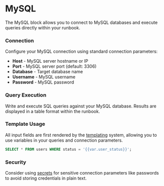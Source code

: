 # MySQL

The MySQL block allows you to connect to MySQL databases and execute queries directly within your runbook.

### Connection

Configure your MySQL connection using standard connection parameters:

- **Host** - MySQL server hostname or IP
- **Port** - MySQL server port (default: 3306)
- **Database** - Target database name
- **Username** - MySQL username
- **Password** - MySQL password

### Query Execution

Write and execute SQL queries against your MySQL database. Results are displayed in a table format within the runbook.

### Template Usage

All input fields are first rendered by the [templating](../../templating.md "mention") system, allowing you to use variables in your queries and connection parameters.

```sql
SELECT * FROM users WHERE status = '{{var.user_status}}';
```

### Security

Consider using [secrets](../../secrets.md "mention") for sensitive connection parameters like passwords to avoid storing credentials in plain text.
